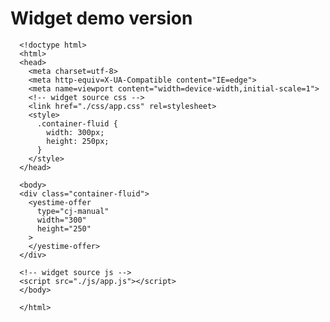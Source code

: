 # Widget demo version

      <!doctype html>
      <html>
      <head>
        <meta charset=utf-8>
        <meta http-equiv=X-UA-Compatible content="IE=edge">
        <meta name=viewport content="width=device-width,initial-scale=1">
        <!-- widget source css -->
        <link href="./css/app.css" rel=stylesheet>
        <style>
          .container-fluid {
            width: 300px;
            height: 250px;
          }
        </style>
      </head>

      <body>
      <div class="container-fluid">
        <yestime-offer
          type="cj-manual"
          width="300"
          height="250"
        >
        </yestime-offer>
      </div>

      <!-- widget source js -->
      <script src="./js/app.js"></script>
      </body>

      </html>
